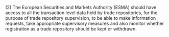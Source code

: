 (2) The European Securities and Markets Authority (ESMA) should have access to all the transaction level data held by trade repositories, for the purpose of trade repository supervision, to be able to make information requests, take appropriate supervisory measures and also monitor whether registration as a trade repository should be kept or withdrawn.